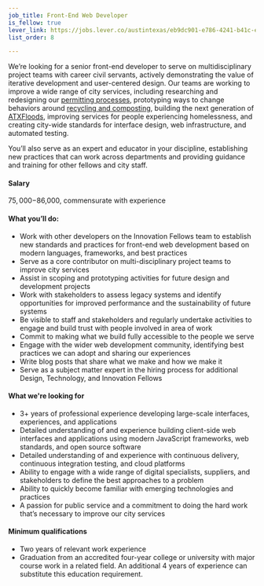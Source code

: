 ```yaml
---
job_title: Front-End Web Developer
is_fellow: true
lever_link: https://jobs.lever.co/austintexas/eb9dc901-e786-4241-b41c-ed7d99f00100/apply
list_order: 8

---
```


We’re looking for a senior front-end developer to serve on multidisciplinary project teams with career civil servants, actively demonstrating the value of iterative development and user-centered design. Our teams are working to improve a wide range of city services, including researching and redesigning our [permitting processes](http://www.austintexas.gov/department/development-services), prototyping ways to change behaviors around [recycling and composting](http://www.austintexas.gov/department/austin-resource-recovery), building the next generation of [ATXFloods](https://www.atxfloods.com), improving services for people experiencing homelessness, and creating city-wide standards for interface design, web infrastructure, and automated testing.

You’ll also serve as an expert and educator in your discipline, establishing new practices that can work across departments and providing guidance and training for other fellows and city staff.

#### Salary

$75,000-$86,000, commensurate with experience

#### What you’ll do:

*   Work with other developers on the Innovation Fellows team to establish new standards and practices for front-end web development based on modern languages, frameworks, and best practices
*   Serve as a core contributor on multi-disciplinary project teams to improve city services
*   Assist in scoping and prototyping activities for future design and development projects
*   Work with stakeholders to assess legacy systems and identify opportunities for improved performance and the sustainability of future systems
*   Be visible to staff and stakeholders and regularly undertake activities to engage and build trust with people involved in area of work
*   Commit to making what we build fully accessible to the people we serve
*   Engage with the wider web development community, identifying best practices we can adopt and sharing our experiences
*   Write blog posts that share what we make and how we make it
*   Serve as a subject matter expert in the hiring process for additional Design, Technology, and Innovation Fellows

#### What we're looking for

*   3+ years of professional experience developing large-scale interfaces, experiences, and applications
*   Detailed understanding of and experience building client-side web interfaces and applications using modern JavaScript frameworks, web standards, and open source software
*   Detailed understanding of and experience with continuous delivery, continuous integration testing, and cloud platforms
*   Ability to engage with a wide range of digital specialists, suppliers, and stakeholders to define the best approaches to a problem
*   Ability to quickly become familiar with emerging technologies and practices
*   A passion for public service and a commitment to doing the hard work that’s necessary to improve our city services

#### Minimum qualifications

*   Two years of relevant work experience
*   Graduation from an accredited four-year college or university with major course work in a related field. An additional 4 years of experience can substitute this education requirement.
